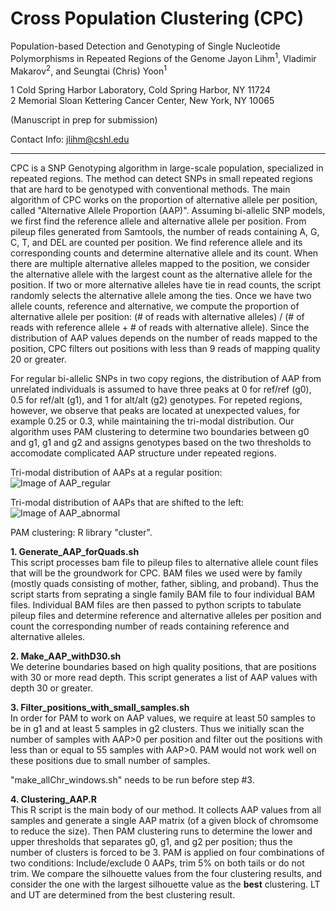 # Cross Population Clustering (CPC)
Population-based Detection and Genotyping of Single Nucleotide Polymorphisms in Repeated Regions of the Genome
Jayon Lihm<sup>1</sup>, Vladimir Makarov<sup>2</sup>, and Seungtai (Chris) Yoon<sup>1</sup>  

1 Cold Spring Harbor Laboratory, Cold Spring Harbor, NY 11724  
2 Memorial Sloan Kettering Cancer Center, New York, NY 10065

(Manuscript in prep for submission)

Contact Info: jlihm@cshl.edu  

---

CPC is a SNP Genotyping algorithm in large-scale population, specialized in repeated regions. The method can detect SNPs in small repeated regions that are hard to be genotyped with conventional methods. The main algorithm of CPC works on the proportion of alternative allele per position, called "Alternative Allele Proportion (AAP)". Assuming bi-allelic SNP models, we first find the reference allele and  alternative allele per position. From pileup files generated from Samtools, the number of reads containing A, G, C, T, and DEL are counted per position. We find reference allele and its corresponding counts and determine alternative allele and its count. When there are multiple alternative alleles mapped to the position, we consider the alternative allele with the largest count as the alternative allele for the position. If two or more alternative alleles have tie in read counts, the script randomly selects the alternative allele among the ties. Once we have two allele counts, reference and alternative, we compute the proportion of alternative allele per position: (# of reads with alternative alleles) / (# of reads with reference allele + # of reads with alternative allele). Since the distribution of AAP values depends on the number of reads mapped to the position, CPC filters out positions with less than 9 reads of mapping quality 20 or greater. 

For regular bi-allelic SNPs in two copy regions, the distribution of AAP from unrelated individuals is assumed to have three peaks at 0 for ref/ref (g0), 0.5 for ref/alt (g1), and 1 for alt/alt (g2) genotypes. For repeted regions, however, we observe that peaks are located at unexpected values, for example 0.25 or 0.3, while maintaining the tri-modal distribution. Our algorithm uses PAM clustering to determine two boundaries between g0 and g1, g1 and g2 and assigns genotypes based on the two thresholds to accomodate complicated AAP structure under repeated regions.

Tri-modal distribution of AAPs at a regular position:  
![Image of AAP_regular](https://github.com/jlihm-seq/CPC/figures/Main_Figure1A_Normal_Histogram.png)

Tri-modal distribution of AAPs that are shifted to the left:  
![Image of AAP_abnormal](https://github.com/jlihm-seq/CPC/figures/Main_Figure1B_Final_histogram_selected.png)


PAM clustering: R library "cluster".

**1. Generate_AAP_forQuads.sh**  
This script processes bam file to pileup files to alternative allele count files that will be the groundwork for CPC. BAM files we used were by family (mostly quads consisting of mother, father, sibling, and proband). Thus the script starts from seprating a single family BAM file to four individual BAM files. Individual BAM files are then passed to python scripts to tabulate pileup files and determine reference and alternative alleles per position and count the corresponding number of reads containing reference and alternative alleles.  


**2. Make_AAP_withD30.sh**  
We deterine boundaries based on high quality positions, that are positions with 30 or more read depth. This script generates a list of AAP values with depth 30 or greater.  

**3. Filter_positions_with_small_samples.sh**  
In order for PAM to work on AAP values, we require at least 50 samples to be in g1 and at least 5 samples in g2 clusters. Thus we initially scan the number of samples with AAP>0 per position and filter out the positions with less than or equal to 55 samples with AAP>0. PAM would not work well on these positions due to small number of samples.

"make_allChr_windows.sh" needs to be run before step #3.  

**4. Clustering_AAP.R**  
This R script is the main body of our method. It collects AAP values from all samples and generate a single AAP matrix (of a given block of chromsome to reduce the size). Then PAM clustering runs to determine the lower and upper thresholds that separates g0, g1, and g2 per position; thus the number of clusters is forced to be 3. PAM is applied on four combinations of two conditions: Include/exclude 0 AAPs, trim 5% on both tails or do not trim. We compare the silhouette values from the four clustering results, and consider the one with the largest silhouette value as the **best** clustering. LT and UT are determined from the best clustering result.



